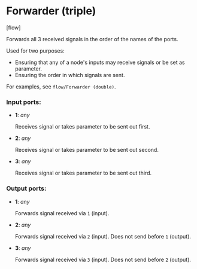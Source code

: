 # Forwarder (triple)

[flow]

Forwards all 3 received signals in the order of the names of the ports.

Used for two purposes:
* Ensuring that any of a node's inputs may receive signals or be set as parameter.
* Ensuring the order in which signals are sent.

For examples, see `flow/Forwarder (double)`.

### Input ports:

* __1__: _any_

    Receives signal or takes parameter to be sent out first.



* __2__: _any_

    Receives signal or takes parameter to be sent out second.



* __3__: _any_

    Receives signal or takes parameter to be sent out third.



### Output ports:

* __1__: _any_

    Forwards signal received via `1` (input).



* __2__: _any_

    Forwards signal received via `2` (input). Does not send before `1` (output).



* __3__: _any_

    Forwards signal received via `3` (input). Does not send before `2` (output).



